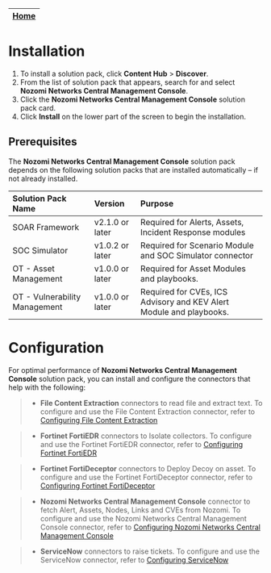 | [Home](../README.md) |
|--------------------------------------------|

# Installation

1. To install a solution pack, click **Content Hub** > **Discover**.
2. From the list of solution pack that appears, search for and select **Nozomi Networks Central Management Console**.
3. Click the **Nozomi Networks Central Management Console** solution pack card.
4. Click **Install** on the lower part of the screen to begin the installation.

## Prerequisites

The **Nozomi Networks Central Management Console** solution pack depends on the following solution packs that are installed automatically &ndash; if not already installed.

| Solution Pack Name | Version | Purpose   |
| :--------------------- | :---------------------| :--------------------------------------- |
| SOAR Framework | v2.1.0 or later | Required for Alerts, Assets, Incident Response modules | 
| SOC Simulator | v1.0.2 or later | Required for Scenario Module and SOC Simulator connector |
| OT - Asset Management  | v1.0.0 or later | Required for Asset Modules and playbooks. |
| OT - Vulnerability Management | v1.0.0 or later | Required for CVEs, ICS Advisory and KEV Alert Module and playbooks. |

# Configuration

For optimal performance of **Nozomi Networks Central Management Console** solution pack, you can install and configure the connectors that help with the following:

>* **File Content Extraction** connectors to read file and extract text. To configure and use the File Content Extraction connector, refer to [Configuring File Content Extraction](https://docs.fortinet.com/document/fortisoar/1.0.3/file-content-extraction/285/file-content-extraction-v1-0-3)

>* **Fortinet FortiEDR** connectors to Isolate collectors. To configure and use the Fortinet FortiEDR connector, refer to [Configuring Fortinet FortiEDR](https://docs.fortinet.com/document/fortisoar/1.3.0/fortinet-fortiedr/161/fortinet-fortiedr-v1-3-0)

>* **Fortinet FortiDeceptor** connectors to Deploy Decoy on asset. To configure and use the Fortinet FortiDeceptor connector, refer to [Configuring Fortinet FortiDeceptor](https://docs.fortinet.com/document/fortisoar/1.0.0/fortinet-fortideceptor/520/fortinet-fortideceptor-v1-0-0)

>* **Nozomi Networks Central Management Console** connector to fetch Alert, Assets, Nodes, Links and CVEs from Nozomi. To configure and use the Nozomi Networks Central Management Console connector, refer to [Configuring Nozomi Networks Central Management Console](https://docs.fortinet.com/document/fortisoar/1.0.0/nozomi-networks-central-management-console/506/nozomi-networks-central-management-console-v1-0-0)

>* **ServiceNow** connectors to raise tickets. To configure and use the ServiceNow connector, refer to [Configuring ServiceNow](https://docs.fortinet.com/document/fortisoar/3.2.0/servicenow/384/servicenow-v3-2-0)